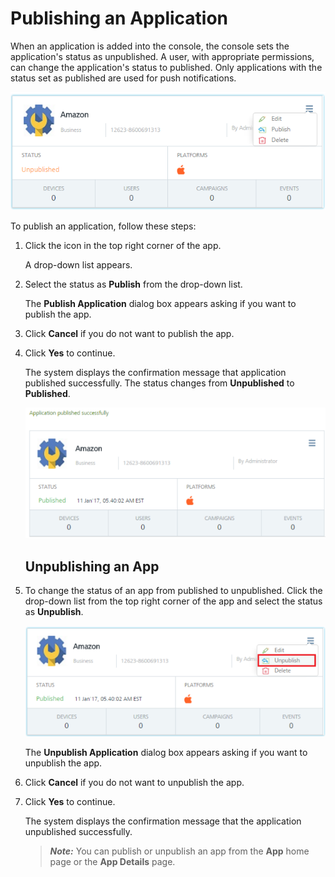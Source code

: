                             


Publishing an Application
=========================

When an application is added into the console, the console sets the application's status as unpublished. A user, with appropriate permissions, can change the application's status to published. Only applications with the status set as published are used for push notifications.

![](../Resources/Images/Overview/Apps/publishanapp.png)

To publish an application, follow these steps:

1.  Click the icon in the top right corner of the app.
    
    A drop-down list appears.
    
2.  Select the status as **Publish** from the drop-down list.
    
    The **Publish Application** dialog box appears asking if you want to publish the app.
    
3.  Click **Cancel** if you do not want to publish the app.
4.  Click **Yes** to continue.
    
    The system displays the confirmation message that application published successfully. The status changes from **Unpublished** to **Published**.
    
    ![](../Resources/Images/Overview/Apps/publishanapp-2_594x259.png)
    
    Unpublishing an App
    -------------------
    
5.  To change the status of an app from published to unpublished. Click the drop-down list from the top right corner of the app and select the status as **Unpublish**.
    
    ![](../Resources/Images/Overview/Apps/publishanapp_2_593x218.png)
    
    The **Unpublish Application** dialog box appears asking if you want to unpublish the app.
    
6.  Click **Cancel** if you do not want to unpublish the app.
7.  Click **Yes** to continue.
    
    The system displays the confirmation message that the application unpublished successfully.
    
    > **_Note:_** You can publish or unpublish an app from the **App** home page or the **App Details** page.
